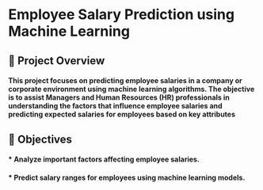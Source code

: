 # Employee Salary Prediction using Machine Learning
## 📌 Project Overview
#### This project focuses on predicting employee salaries in a company or corporate environment using machine learning algorithms. The objective is to assist Managers and Human Resources (HR) professionals in understanding the factors that influence employee salaries and predicting expected salaries for employees based on key attributes
## 🎯 Objectives
#### * Analyze important factors affecting employee salaries.
#### * Predict salary ranges for employees using machine learning models.
